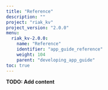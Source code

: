 ```yaml
---
title: "Reference"
description: ""
project: "riak_kv"
project_version: "2.0.0"
menu:
  riak_kv-2.0.0:
    name: "Reference"
    identifier: "app_guide_reference"
    weight: 104
    parent: "developing_app_guide"
toc: true
---
```


**TODO: Add content**
